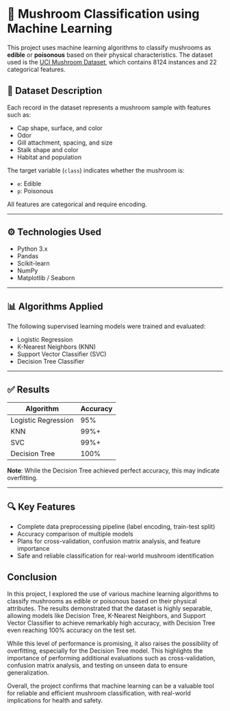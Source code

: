 # 🍄 Mushroom Classification using Machine Learning

This project uses machine learning algorithms to classify mushrooms as **edible** or **poisonous** based on their physical characteristics. The dataset used is the [UCI Mushroom Dataset](https://archive.ics.uci.edu/ml/datasets/Mushroom), which contains 8124 instances and 22 categorical features.

## 📁 Dataset Description

Each record in the dataset represents a mushroom sample with features such as:

- Cap shape, surface, and color
- Odor
- Gill attachment, spacing, and size
- Stalk shape and color
- Habitat and population

The target variable (`class`) indicates whether the mushroom is:
- `e`: Edible
- `p`: Poisonous

All features are categorical and require encoding.

---

## ⚙️ Technologies Used

- Python 3.x
- Pandas
- Scikit-learn
- NumPy
- Matplotlib / Seaborn

---

## 📊 Algorithms Applied

The following supervised learning models were trained and evaluated:

- Logistic Regression
- K-Nearest Neighbors (KNN)
- Support Vector Classifier (SVC)
- Decision Tree Classifier

---

## ✅ Results

| Algorithm             | Accuracy |
|----------------------|----------|
| Logistic Regression  | 95%      |
| KNN                  | 99%+     |
| SVC                  | 99%+     |
| Decision Tree        | 100%     |

**Note**: While the Decision Tree achieved perfect accuracy, this may indicate overfitting.

---

## 🔍 Key Features

- Complete data preprocessing pipeline (label encoding, train-test split)
- Accuracy comparison of multiple models
- Plans for cross-validation, confusion matrix analysis, and feature importance
- Safe and reliable classification for real-world mushroom identification

## Conclusion
In this project, I explored the use of various machine learning algorithms to classify mushrooms as edible or poisonous based on their physical attributes. The results demonstrated that the dataset is highly separable, allowing models like Decision Tree, K-Nearest Neighbors, and Support Vector Classifier to achieve remarkably high accuracy, with Decision Tree even reaching 100% accuracy on the test set.

While this level of performance is promising, it also raises the possibility of overfitting, especially for the Decision Tree model. This highlights the importance of performing additional evaluations such as cross-validation, confusion matrix analysis, and testing on unseen data to ensure generalization.

Overall, the project confirms that machine learning can be a valuable tool for reliable and efficient mushroom classification, with real-world implications for health and safety.

